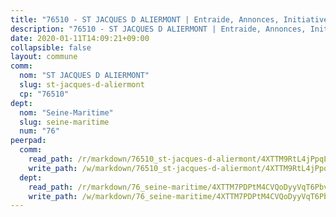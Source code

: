 ```yaml
---
title: "76510 - ST JACQUES D ALIERMONT | Entraide, Annonces, Initiatives"
description: "76510 - ST JACQUES D ALIERMONT | Entraide, Annonces, Initiatives"
date: 2020-01-11T14:09:21+09:00
collapsible: false
layout: commune
comm:
  nom: "ST JACQUES D ALIERMONT"
  slug: st-jacques-d-aliermont
  cp: "76510"
dept:
  nom: "Seine-Maritime"
  slug: seine-maritime
  num: "76"
peerpad:
  comm:
    read_path: /r/markdown/76510_st-jacques-d-aliermont/4XTTM9RtL4jPpqLYYsNABMeoLaApCPMf6YLFg187LqMvxAvcb
    write_path: /w/markdown/76510_st-jacques-d-aliermont/4XTTM9RtL4jPpqLYYsNABMeoLaApCPMf6YLFg187LqMvxAvcb-K3TgUpihyWryUPp7Wd9Wz9ML1mFqzXd3FGGRCZ2TGfstcW8qPQsug1gkUcfQDKfbDjXBi8BJeFCkkQ7iEXYU4hMPHyosSS2TSzeYd4X2Bov1kEurtb2LSH6j9y81MqgBfB1EhutF
  dept:
    read_path: /r/markdown/76_seine-maritime/4XTTM7PDPtM4CVQoDyyVqT6Pbvj1SVtndpXJdTDsc7xwdMTdt
    write_path: /w/markdown/76_seine-maritime/4XTTM7PDPtM4CVQoDyyVqT6Pbvj1SVtndpXJdTDsc7xwdMTdt-K3TgUmo7Qwp8ZQz8qKFjC8WCY27ypEpX2c8BXeSV9rrPY1zRZn2SrYwkBXF8VnHkcepiXsccFfKHYuT2JNgSMXxLRaUGRu6o5B3BB15nZxEho97cTz3yC4eRTX4hZM1hcyAZrn8r
---
```


